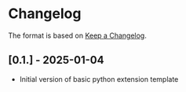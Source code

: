 # Changelog

The format is based on [Keep a Changelog](https://keepachangelog.com/en/1.0.0/).


## [0.1.] - 2025-01-04
- Initial version of basic python extension template

